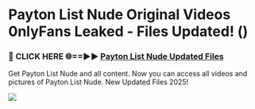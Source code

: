 # Payton List Nude Original Videos 0nlyFans Leaked - Files Updated! ()

<h3>🔴 CLICK HERE 🌐==►► <a href="https://tinyurl.com/2p9ay9w9" rel="nofollow">Payton List Nude Updated Files</a></h3>

Get Payton List Nude and all content. Now you can access all videos and pictures of Payton List Nude. New Updated Files 2025!

[![](https://i.imgur.com/KQgVmj3.gif)](https://tinyurl.com/2p9ay9w9)
